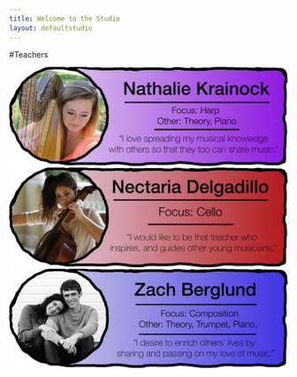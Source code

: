 ```yaml
---
title: Welcome to the Studio
layout: defaultstudio
---
```



#Teachers

<a href="/2015/02/20/nathalie/"><img src="/images/teacherimages/nathaliebio.png"  class="img-responsive"></a><a href="/2015/02/20/nicky/"><img src="/images/teacherimages/nickybio.png" class="img-responsive"></a><a href="/2015/02/20/azach/"><img src="/images/teacherimages/mybio.png" class="img-responsive"></a>
